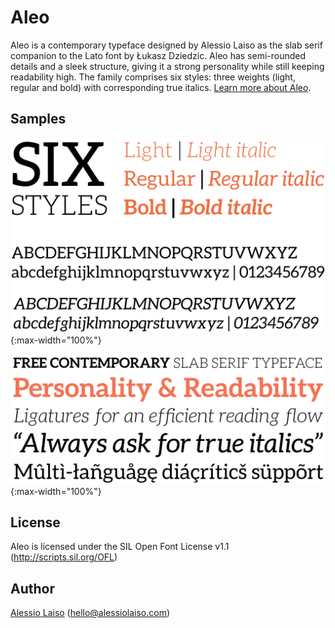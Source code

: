 # Aleo
Aleo is a contemporary typeface designed by Alessio Laiso as the slab serif companion to the Lato font by Łukasz Dziedzic. Aleo has semi-rounded details and a sleek structure, giving it a strong personality while still keeping readability high. The family comprises six styles:  three weights (light, regular and bold) with corresponding true italics. [Learn more about Aleo](http://alessiolaiso.com/aleo-font).


## Samples
![Sample](documentation/sample.png?raw=true "Aleo comes in six styles") {:max-width="100%"}

![Sample #2](documentation/sample-1.png?raw=true "Supports italics and multiple languages") {:max-width="100%"}

## License
Aleo is licensed under the SIL Open Font License v1.1 (http://scripts.sil.org/OFL)

## Author
[Alessio Laiso](https://alessiolaiso.com) ([hello@alessiolaiso.com](mailto:hello@alessiolaiso.com))
